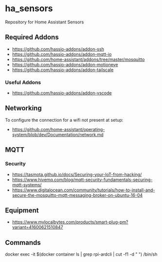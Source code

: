 # ha_sensors

Repository for Home Assistant Sensors

## Required Addons

- https://github.com/hassio-addons/addon-ssh
- https://github.com/hassio-addons/addon-mqtt-io
- https://github.com/home-assistant/addons/tree/master/mosquitto
- https://github.com/hassio-addons/addon-motioneye
- https://github.com/hassio-addons/addon-tailscale

### Useful Addons

- https://github.com/hassio-addons/addon-vscode

## Networking

To configure the connection for a wifi not present at setup:

- https://github.com/home-assistant/operating-system/blob/dev/Documentation/network.md

## MQTT

### Security

- https://tasmota.github.io/docs/Securing-your-IoT-from-hacking/
- https://www.hivemq.com/blog/mqtt-security-fundamentals-securing-mqtt-systems/
- https://www.digitalocean.com/community/tutorials/how-to-install-and-secure-the-mosquitto-mqtt-messaging-broker-on-ubuntu-16-04

## Equipment

- https://www.mylocalbytes.com/products/smart-plug-pm?variant=41600621510847

## Commands

docker exec -it $(docker container ls | grep rpi-ardcli | cut -f1 -d " ") /bin/sh
